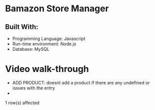 # Bamazon Store Manager

## Built With:
* Programming Language: Javascript
* Run-time environment: Node.js
* Database: MySQL

# Video walk-through

* ADD PRODUCT: doesnt add a product if there are any undefined or issues with the entry
* 

1 row(s) affected

